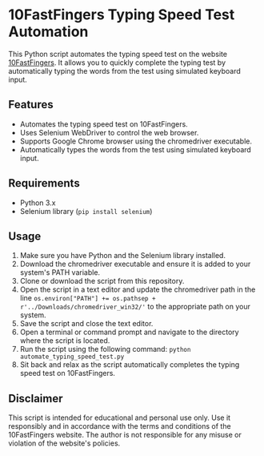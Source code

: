 # 10FastFingers Typing Speed Test Automation

This Python script automates the typing speed test on the website [10FastFingers](https://10fastfingers.com/typing-test/english). It allows you to quickly complete the typing test by automatically typing the words from the test using simulated keyboard input.

## Features

- Automates the typing speed test on 10FastFingers.
- Uses Selenium WebDriver to control the web browser.
- Supports Google Chrome browser using the chromedriver executable.
- Automatically types the words from the test using simulated keyboard input.

## Requirements

- Python 3.x
- Selenium library (`pip install selenium`)

## Usage

1. Make sure you have Python and the Selenium library installed.
2. Download the chromedriver executable and ensure it is added to your system's PATH variable.
3. Clone or download the script from this repository.
4. Open the script in a text editor and update the chromedriver path in the line `os.environ["PATH"] += os.pathsep + r'../Downloads/chromedriver_win32/'` to the appropriate path on your system.
5. Save the script and close the text editor.
6. Open a terminal or command prompt and navigate to the directory where the script is located.
7. Run the script using the following command:
``` python automate_typing_speed_test.py ```
8. Sit back and relax as the script automatically completes the typing speed test on 10FastFingers.

## Disclaimer

This script is intended for educational and personal use only. Use it responsibly and in accordance with the terms and conditions of the 10FastFingers website. The author is not responsible for any misuse or violation of the website's policies.
